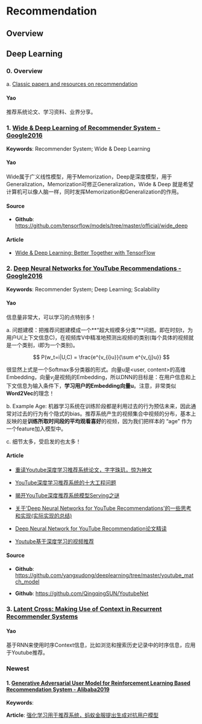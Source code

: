 
# Recommendation

## Overview


## Deep Learning

### 0. Overview

a. [Classic papers and resources on recommendation](<https://github.com/wzhe06/Reco-papers>)

#### Yao

推荐系统论文、学习资料、业界分享。

### 1. [Wide & Deep Learning of Recommender System - Google2016](https://arxiv.org/abs/1606.07792)

**Keywords**: Recommender System; Wide & Deep Learning

#### Yao

Wide属于广义线性模型，用于Memorization，Deep是深度模型，用于Generalization，Memorization可修正Generalization，Wide & Deep 就是希望计算机可以像人脑一样，同时发挥Memorization和Generalization的作用。

#### Source

- **Github**: <https://github.com/tensorflow/models/tree/master/official/wide_deep>

#### Article

- [Wide & Deep Learning: Better Together with TensorFlow](https://ai.googleblog.com/2016/06/wide-deep-learning-better-together-with.html)


### 2. [Deep Neural Networks for YouTube Recommendations - Google2016](https://research.google.com/pubs/archive/45530.pdf)

**Keywords**: Recommender System; Deep Learning; Scalability

#### Yao

信息量非常大，可以学习的点特别多！

a. 问题建模：把推荐问题建模成一个**“超大规模多分类”**问题。即在时刻t，为用户U(上下文信息C)，在视频库V中精准地预测出视频i的类别(每个具体的视频就是一个类别，i即为一个类别)。

$$ P(w_t=i|U,C) = \frac{e^{v_{i}u}}{\sum e^{v_{j}u}} $$

很显然上式是一个Softmax多分类器的形式。向量u是\<user, content\>的高维Embedding，向量$v_j$是视频j的Embedding，所以DNN的目标是：在用户信息和上下文信息为输入条件下，**学习用户的Embedding向量u**。注意，非常类似**Word2Vec**的理念！

b. Example Age: 机器学习系统在训练阶段都是利用过去的行为预估未来，因此通常对过去的行为有个隐式的bias。推荐系统产生的视频集合中视频的分布，基本上反映的是**训练所取时间段的平均观看喜好**的视频，因为我们把样本的 “age” 作为一个feature加入模型中。

c. 细节太多，受启发的也太多！

#### Article

- [重读Youtube深度学习推荐系统论文，字字珠玑，惊为神文](https://zhuanlan.zhihu.com/p/52169807)

- [YouTube深度学习推荐系统的十大工程问题](https://zhuanlan.zhihu.com/p/52504407)

- [揭开YouTube深度推荐系统模型Serving之谜](https://zhuanlan.zhihu.com/p/61827629)

- [关于'Deep Neural Networks for YouTube Recommendations'的一些思考和实现(实际实现的总结)](https://www.jianshu.com/p/f9d2abc486c9)

- [Deep Neural Network for YouTube Recommendation论文精读](https://zhuanlan.zhihu.com/p/25343518)

- [Youtube基于深度学习的视频推荐](https://www.jianshu.com/p/19ef129fdde2)

#### Source

- **Github**: <https://github.com/yangxudong/deeplearning/tree/master/youtube_match_model>

- **Github**: <https://github.com/QingqingSUN/YoutubeNet>

### 3. [Latent Cross: Making Use of Context in Recurrent Recommender Systems](http://alexbeutel.com/papers/wsdm2018_latent_cross.pdf)

#### Yao

基于RNN来使用时序Context信息，比如浏览和搜索历史记录中的时序信息，应用于Youtube推荐。


### Newest

#### 1. [Generative Adversarial User Model for Reinforcement Learning Based Recommendation System - Alibaba2019](https://arxiv.org/abs/1812.10613)

**Keywords**: 

**Article**: [强化学习用于推荐系统，蚂蚁金服提出生成对抗用户模型](https://mp.weixin.qq.com/s?__biz=MzA3MzI4MjgzMw==&mid=2650763260&idx=3&sn=ae589196211189a8aba6f56a11e2cccb&chksm=871aab82b06d22942d37c9b6efe33cd9647050599f293e59ffc8ababeedb9f8c80afbd80b509&mpshare=1&scene=1&srcid=&key=cb3ec8ead4de2b57a5408b541f10e3f0ecd245330456cb144715b99337220c527dcebbf0949b3c699fe5e195aa470f536bfe22b312054cd619966a7463b357fd5163f83998ec968509053ad0064f1925&ascene=1&uin=MjcwMjE1Nzk1&devicetype=Windows+7&version=62060739&lang=en&pass_ticket=JI1MPoW%2BxCBIF0Z4bW%2BdFwp%2F0VZpd29%2Fw5MfRsN9cbQTsYET60iGog3kaYxwyraC)